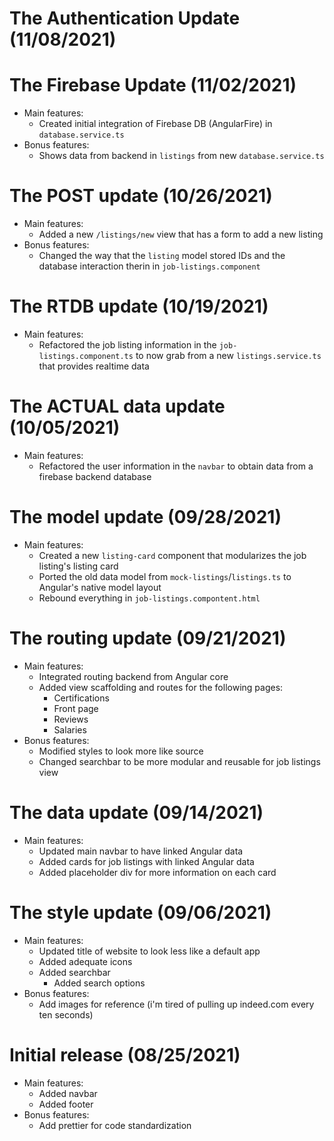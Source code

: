 # The Authentication Update (11/08/2021)



# The Firebase Update (11/02/2021)

- Main features:
  - Created initial integration of Firebase DB (AngularFire) in `database.service.ts`
- Bonus features:
  - Shows data from backend in `listings` from new `database.service.ts`

# The POST update (10/26/2021)

- Main features:
  - Added a new `/listings/new` view that has a form to add a new listing
- Bonus features:
  - Changed the way that the `listing` model stored IDs and the database interaction therin in `job-listings.component`

# The RTDB update (10/19/2021)

- Main features:
  - Refactored the job listing information in the `job-listings.component.ts` to now grab from a new `listings.service.ts` that provides realtime data

# The ACTUAL data update (10/05/2021)

- Main features:
  - Refactored the user information in the `navbar` to obtain data from a firebase backend database

# The model update (09/28/2021)

- Main features:
  - Created a new `listing-card` component that modularizes the job listing's listing card
  - Ported the old data model from `mock-listings`/`listings.ts` to Angular's native model layout
  - Rebound everything in `job-listings.compontent.html`

# The routing update (09/21/2021)

- Main features:
  - Integrated routing backend from Angular core
  - Added view scaffolding and routes for the following pages:
    - Certifications
    - Front page
    - Reviews
    - Salaries
- Bonus features:
  - Modified styles to look more like source
  - Changed searchbar to be more modular and reusable for job listings view

# The data update (09/14/2021)

- Main features:
  - Updated main navbar to have linked Angular data
  - Added cards for job listings with linked Angular data
  - Added placeholder div for more information on each card

# The style update (09/06/2021)

- Main features:
  - Updated title of website to look less like a default app
  - Added adequate icons
  - Added searchbar
    - Added search options
- Bonus features:
  - Add images for reference (i'm tired of pulling up indeed.com every ten seconds)

# Initial release (08/25/2021)

- Main features:
  - Added navbar
  - Added footer
- Bonus features:
  - Add prettier for code standardization
